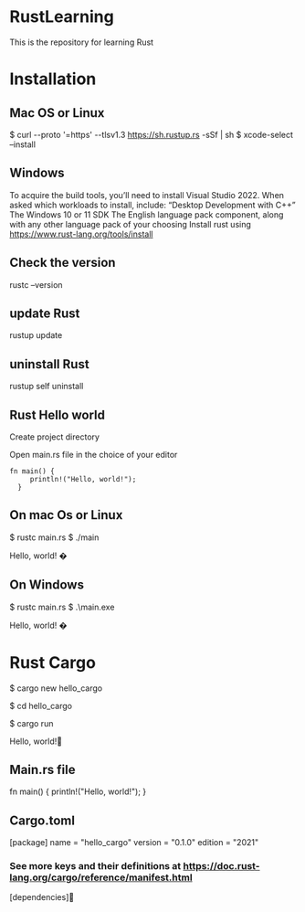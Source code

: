 # RustLearning
This is the repository for learning Rust
# Installation
## Mac OS or Linux
$ curl --proto '=https' --tlsv1.3 https://sh.rustup.rs -sSf | sh
$ xcode-select –install
## Windows
To acquire the build tools, you’ll need to install Visual Studio 2022. When asked which workloads to install, include:
“Desktop Development with C++”
The Windows 10 or 11 SDK
The English language pack component, along with any other language pack of your choosing
Install rust using https://www.rust-lang.org/tools/install

## Check the version
rustc –version
## update Rust
rustup update
## uninstall Rust
rustup self uninstall

## Rust Hello world
Create project directory

Open main.rs file in the choice of your editor 

    fn main() {
         println!("Hello, world!");
      }

## On mac Os or Linux

$ rustc main.rs 
$ ./main 

Hello, world! �

## On Windows

$ rustc main.rs 
$ .\main.exe 

Hello, world! �
# Rust Cargo
$ cargo new hello_cargo 

$ cd hello_cargo

$ cargo run 

Hello, world!
## Main.rs file
fn main() {
    println!("Hello, world!");
}

## Cargo.toml
[package]
name = "hello_cargo"
version = "0.1.0"
edition = "2021"

### See more keys and their definitions at https://doc.rust-lang.org/cargo/reference/manifest.html

[dependencies]




